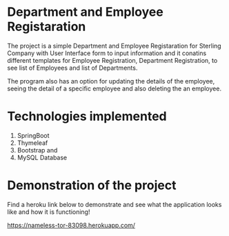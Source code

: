 # Department and Employee Registaration 

The project is a simple Department and Employee Registaration for Sterling Company with User Interface form to input information and 
it conatins different templates for Employee Registration, Department Registration, to see list of Employees and list of Departments.

The program also has an option for updating the details of the employee, seeing the detail of a specific employee 
and also deleting the an employee.

# Technologies implemented
1. SpringBoot 
2. Thymeleaf
3. Bootstrap and 
4. MySQL Database 

# Demonstration of the project 

Find a heroku link below to demonstrate and see what the application looks like and how it is functioning! 

https://nameless-tor-83098.herokuapp.com/
